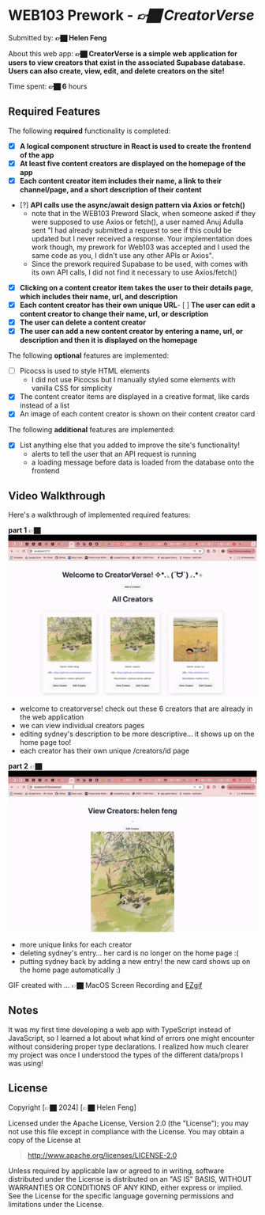 # WEB103 Prework - *👉🏿 CreatorVerse*

Submitted by: **👉🏿 Helen Feng**

About this web app: **👉🏿 CreatorVerse is a simple web application for users to view creators that exist in the associated Supabase database. Users can also create, view, edit, and delete creators on the site!**

Time spent: **👉🏿 6** hours

## Required Features

The following **required** functionality is completed:

<!-- 👉🏿👉🏿👉🏿 Make sure to check off completed functionality below -->
- [x] **A logical component structure in React is used to create the frontend of the app**
- [x] **At least five content creators are displayed on the homepage of the app**
- [x] **Each content creator item includes their name, a link to their channel/page, and a short description of their content**
- [?] **API calls use the async/await design pattern via Axios or fetch()**
  - note that in the WEB103 Preword Slack, when someone asked if they were supposed to use Axios or fetch(), a user named Anuj Adulla sent "I had already submitted a request to see if this could be updated but I never received a response. Your implementation does work though, my prework for Web103 was accepted and I used the same code as you, I didn't use any other APIs or Axios". 
  - Since the prework required Supabase to be used, with comes with its own API calls, I did not find it necessary to use Axios/fetch()
- [x] **Clicking on a content creator item takes the user to their details page, which includes their name, url, and description**
- [x] **Each content creator has their own unique URL**- [ ] **The user can edit a content creator to change their name, url, or description**
- [x] **The user can delete a content creator**
- [x] **The user can add a new content creator by entering a name, url, or description and then it is displayed on the homepage**

The following **optional** features are implemented:

- [ ] Picocss is used to style HTML elements
  - I did not use Picocss but I manually styled some elements with vanilla CSS for simplicity
- [x] The content creator items are displayed in a creative format, like cards instead of a list
- [x] An image of each content creator is shown on their content creator card

The following **additional** features are implemented:

* [x] List anything else that you added to improve the site's functionality!
  - alerts to tell the user that an API request is running
  - a loading message before data is loaded from the database onto the frontend

## Video Walkthrough

Here's a walkthrough of implemented required features:

**part 1**
👉🏿<img src='src/assets/walkthroughp1.gif' title='Video Walkthrough p1' width='' alt='Video Walkthrough p1' />
- welcome to creatorverse! check out these 6 creators that are already in the web application
- we can view individual creators pages
- editing sydney's description to be more descriptive... it shows up on the home page too!
- each creator has their own unique /creators/id page

**part 2**
👉🏿<img src='src/assets/walkthroughp2.gif' title='Video Walkthrough p2' width='' alt='Video Walkthrough p2' />
- more unique links for each creator
- deleting sydney's entry... her card is no longer on the home page :(
- putting sydney back by adding a new entry! the new card shows up on the home page automatically :)


<!-- Replace this with whatever GIF tool you used! -->
GIF created with ...  👉🏿 MacOS Screen Recording and [EZgif](https://ezgif.com/)
<!-- Recommended tools:
[Kap](https://getkap.co/) for macOS
[ScreenToGif](https://www.screentogif.com/) for Windows
[peek](https://github.com/phw/peek) for Linux. -->

## Notes

It was my first time developing a web app with TypeScript instead of JavaScript, so I learned a lot about what kind of errors one might encounter without considering proper type declarations. I realized how much clearer my project was once I understood the types of the different data/props I was using!
## License

Copyright [👉🏿 2024] [👉🏿 Helen Feng]

Licensed under the Apache License, Version 2.0 (the "License"); you may not use this file except in compliance with the License. You may obtain a copy of the License at

> http://www.apache.org/licenses/LICENSE-2.0

Unless required by applicable law or agreed to in writing, software distributed under the License is distributed on an "AS IS" BASIS, WITHOUT WARRANTIES OR CONDITIONS OF ANY KIND, either express or implied. See the License for the specific language governing permissions and limitations under the License.